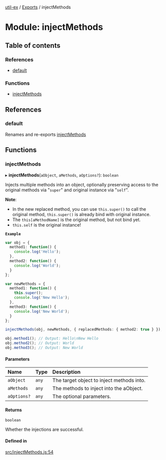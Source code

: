 [util-ex](../README.md) / [Exports](../modules.md) / injectMethods

# Module: injectMethods

## Table of contents

### References

- [default](injectMethods.md#default)

### Functions

- [injectMethods](injectMethods.md#injectmethods)

## References

### default

Renames and re-exports [injectMethods](injectMethods.md#injectmethods)

## Functions

### injectMethods

▸ **injectMethods**(`aObject`, `aMethods`, `aOptions?`): `boolean`

Injects multiple methods into an object, optionally preserving access to the original methods via "`super`" and original instance via "`self`".

**Note**:

* In the new replaced method, you can use `this.super()` to call the original method, `this.super()` is already bind with original instance.
* The `this[aMethodName]` is the original method, but not bind yet.
* `this.self` is the original instance!

**`Example`**

```ts
var obj = {
  method1: function() {
    console.log('Hello');
  },
  method2: function() {
    console.log('World');
  }
};

var newMethods = {
  method1: function() {
    this.super();
    console.log('New Hello');
  },
  method3: function() {
    console.log('New World');
  }
};

injectMethods(obj, newMethods, { replacedMethods: { method2: true } });

obj.method1(); // Output: Hello\nNew Hello
obj.method2(); // Output: World
obj.method3(); // Output: New World
```

#### Parameters

| Name | Type | Description |
| :------ | :------ | :------ |
| `aObject` | `any` | The target object to inject methods into. |
| `aMethods` | `any` | The methods to inject into the aObject. |
| `aOptions?` | `any` | The optional parameters. |

#### Returns

`boolean`

Whether the injections are successful.

#### Defined in

[src/injectMethods.js:54](https://github.com/snowyu/util-ex.js/blob/485ec28/src/injectMethods.js#L54)
